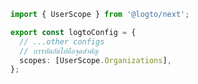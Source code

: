 ```ts title="app/logto.ts"
import { UserScope } from '@logto/next';

export const logtoConfig = {
  // ...other configs
  // บรรทัดถัดไปคือจุดสำคัญ
  scopes: [UserScope.Organizations],
};
```
